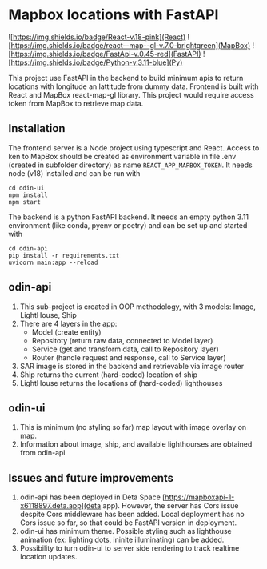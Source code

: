 # Mapbox locations with FastAPI

![https://img.shields.io/badge/React-v.18-pink](React)
![https://img.shields.io/badge/react--map--gl-v.7.0-brightgreen](MapBox)
![https://img.shields.io/badge/FastApi-v.0.45-red](FastAPI)
![https://img.shields.io/badge/Python-v.3.11-blue](Py)

This project use FastAPI in the backend to build minimum apis to return locations with longitude an lattitude from dummy data. Frontend is built with React and MapBox react-map-gl library. This project would require access token from MapBox to retrieve map data.

## Installation

The frontend server is a Node project using typescript and React. Access to ken to MapBox should be created as environment variable in file .env (created in subfolder directory) as name `REACT_APP_MAPBOX_TOKEN`. It needs node (v18) installed and can be run with

```
cd odin-ui
npm install
npm start
```

The backend is a python FastAPI backend. It needs an empty python 3.11 environment (like conda, pyenv or poetry) and can be set up and started with

```
cd odin-api
pip install -r requirements.txt
uvicorn main:app --reload
```

## odin-api

1. This sub-project is created in OOP methodology, with 3 models: Image, LightHouse, Ship
2. There are 4 layers in the app: 
    * Model (create entity)
    * Repositoty (return raw data, connected to Model layer)
    * Service (get and transform data, call to Repository layer)
    * Router (handle request and response, call to Service layer)
3. SAR image is stored in the backend and retrievable via image router
4. Ship returns the current (hard-coded) location of ship
5. LightHouse returns the locations of (hard-coded) lighthouses

## odin-ui

1. This is minimum (no styling so far) map layout with image overlay on map.
2. Information about image, ship, and available lighthourses are obtained from odin-api

## Issues and future improvements

1. odin-api has been deployed in Deta Space [https://mapboxapi-1-x6118897.deta.app](deta app). However, the server has Cors issue despite Cors middleware has been added. Local deployment has no Cors issue so far, so that could be FastAPI version in deployment.
2. odin-ui has minimum theme. Possible styling such as lighthouse animation (ex: lighting dots, ininite illuminating) can be added.
3. Possibility to turn odin-ui to server side rendering to track realtime location updates.